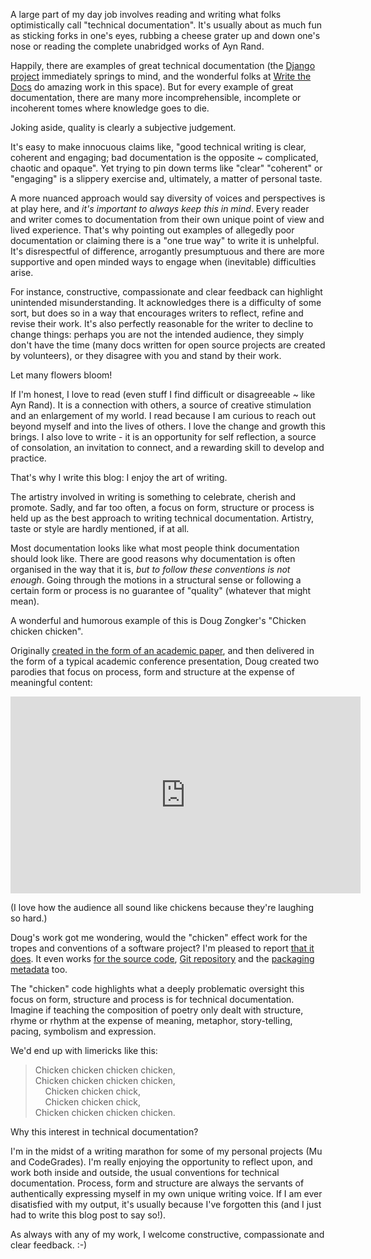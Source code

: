 <!--
.. title: Chicken chicken chicken
.. slug: chicken 
.. date: 2021-10-20 17:00:00 UTC+01:00
.. tags: 
.. category: 
.. link: 
.. description: 
.. type: text
.. author: Nicholas H.Tollervey
-->

A large part of my day job involves reading and writing what folks
optimistically call "technical documentation". It's usually about as much
fun as sticking forks in one's eyes, rubbing a cheese grater up and down one's
nose or reading the complete unabridged works of Ayn Rand.

Happily, there are examples of great technical documentation (the
[Django project](https://docs.djangoproject.com/en/3.2/) immediately springs to
mind, and the wonderful folks at
[Write the Docs](https://www.writethedocs.org/) do amazing work in this
space). But for every example of great documentation, there are many more
incomprehensible, incomplete or incoherent tomes where knowledge goes to die.

Joking aside, quality is clearly a subjective judgement.

It's easy to make innocuous claims like, "good technical writing is clear,
coherent and engaging; bad documentation is the opposite ~ complicated, chaotic
and opaque". Yet trying to pin down terms like "clear" "coherent" or "engaging"
is a slippery exercise and, ultimately, a matter of personal taste.

A more nuanced approach would say diversity of voices and perspectives is
at play here, and _it's important to always keep this in mind_. Every reader
and writer comes to documentation from their own unique point of view and lived
experience. That's why pointing out examples of allegedly poor documentation or
claiming there is a "one true way" to write it is unhelpful. It's disrespectful
of difference, arrogantly presumptuous and there are more supportive and open
minded ways to engage when (inevitable) difficulties arise.

For instance, constructive, compassionate and clear feedback can highlight
unintended misunderstanding. It acknowledges there is a difficulty of some
sort, but does so in a way that encourages writers to reflect, refine and
revise their work. It's also perfectly reasonable for the writer to decline to
change things: perhaps you are not the intended audience, they simply don't
have the time (many docs written for open source projects are created by
volunteers), or they disagree with you and stand by their work.

Let many flowers bloom!

If I'm honest, I love to read (even stuff I find difficult or disagreeable ~
like Ayn Rand). It is a connection with others, a source of creative
stimulation and an enlargement of my world. I read because I am curious to
reach out beyond myself and into the lives of others. I love the change and
growth this brings. I also love to write - it is an opportunity for self
reflection, a source of consolation, an invitation to connect, and a rewarding
skill to develop and practice.

That's why I write this blog: I enjoy the art of writing.

The artistry involved in writing is something to celebrate,
cherish and promote. Sadly, and far too often, a focus on form, structure or
process is held up as the best approach to writing technical documentation.
Artistry, taste or style are hardly mentioned, if at all.

Most documentation looks like what most people think documentation should look
like. There are good reasons why documentation is often organised in the way
that it is, _but to follow these conventions is not enough_. Going through the
motions in a structural sense or following a certain form or process is no
guarantee of "quality" (whatever that might mean).

A wonderful and humorous example of this is Doug Zongker's "Chicken chicken
chicken".

Originally
[created in the form of an academic paper](https://isotropic.org/papers/chicken.pdf),
and then delivered in the form of a typical academic conference presentation,
Doug created two parodies that focus on process, form and structure at the
expense of meaningful content:

<div class="video-container">
<iframe width="560" height="315" src="https://www.youtube-nocookie.com/embed/yL_-1d9OSdk" title="YouTube video player" frameborder="0" allow="accelerometer; autoplay; clipboard-write; encrypted-media; gyroscope; picture-in-picture" allowfullscreen></iframe>
</div>

(I love how the audience all sound like chickens because they're laughing so
hard.)

Doug's work got me wondering, would the "chicken" effect work for the tropes
and conventions of a software project? I'm pleased to report
[that it does](https://chicken.readthedocs.io/en/latest/). It even works
[for the source code](https://github.com/ntoll/chckn/blob/chicken/chicken.py),
[Git repository](https://github.com/ntoll/chckn) and the
[packaging metadata](https://pypi.org/project/chckn/) too.

The "chicken" code highlights what a deeply problematic oversight this
focus on form, structure and process is for technical documentation. Imagine
if teaching the composition of poetry only dealt with structure, rhyme
or rhythm at the expense of meaning, metaphor, story-telling, pacing, symbolism
and expression.

We'd end up with limericks like this:

<blockquote>
Chicken chicken chicken chicken,<br/>
Chicken chicken chicken chicken,<br/>
&nbsp;&nbsp;&nbsp;&nbsp;Chicken chicken chick,<br/>
&nbsp;&nbsp;&nbsp;&nbsp;Chicken chicken chick,<br/>
Chicken chicken chicken chicken.
</blockquote>

Why this interest in technical documentation?

I'm in the midst of a writing marathon for some of my personal
projects (Mu and CodeGrades). I'm really enjoying the opportunity to reflect
upon, and work both inside and outside, the usual conventions for technical
documentation. Process, form and structure are always the servants of
authentically expressing myself in my own unique writing voice. If I am
ever disatisfied with my output, it's usually because I've forgotten
this (and I just had to write this blog post to say so!).

As always with any of my work, I welcome constructive, compassionate and clear
feedback. :-)
